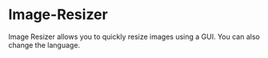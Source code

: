 # Image-Resizer
Image Resizer allows you to quickly resize images using a GUI. You can also change the language.
